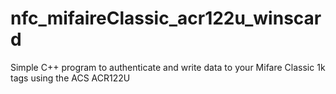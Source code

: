 # nfc_mifaireClassic_acr122u_winscard
Simple C++ program to authenticate and write data to your Mifare Classic 1k tags using the ACS ACR122U
